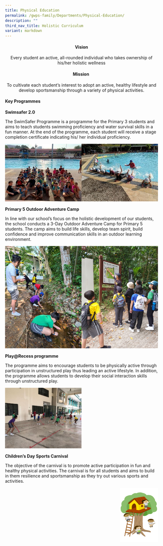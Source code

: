 ```yaml
---
title: Physical Education
permalink: /gwps-family/Departments/Physical-Education/
description: ""
third_nav_title: Holistic Curriculum
variant: markdown
---
```

#### <center>**Vision**  </center>

<center>Every student an active, all-rounded individual who takes ownership of his/her holistic wellness</center>

#### <center>**Mission&nbsp;**</center>

<center>To cultivate each student’s interest to adopt an active, healthy lifestyle and develop sportsmanship through a variety of physical activities.</center>

#### Key Programmes

**Swimsafer 2.0**  

The SwimSafer Programme is a programme for the Primary 3 students and aims to teach students swimming proficiency and water survival skills in a fun manner. At the end of the programme, each student will receive a stage completion certificate indicating his/ her individual proficiency.

<img src="/images/image01.jpeg" style="width:50%"><img src="/images/image03.jpeg" style="width:50%">
		 
**Primary 5 Outdoor Adventure Camp&nbsp;**

In line with our school’s focus on the holistic development of our students, the school conducts a 3-Day Outdoor Adventure Camp for Primary 5 students. The camp aims to build life skills, develop team spirit, build confidence and improve communication skills in an outdoor learning environment.

<img src="/images/image5.jpeg" style="width:50%;float:left"><img src="/images/image007.jpeg" style="width:50%">
		 
**Play@Recess programme**

The programme aims to encourage students to be physically active through participation in unstructured play thus leading an active lifestyle. In addition, the programme allows students to develop their social interaction skills through unstructured play.

<img src="/images/image09.jpeg" style="width:50%">
		 
**Children’s Day Sports Carnival**  

The objective of the carnival is to promote active participation in fun and healthy physical activities. The carnival is for all students and aims to build in them resilience and sportsmanship as they try out various sports and activities.

<img src="/images/Small%20logo/gwps%20children%20(4).png" style="width:25%;float:right">